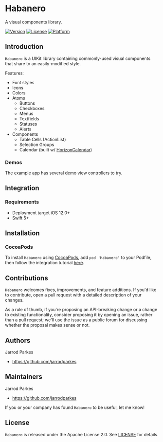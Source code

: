 # Habanero
A visual components library.

[![Version](https://img.shields.io/cocoapods/v/Habanero.svg)](https://cocoapods.org/pods/Habanero)
[![License](https://img.shields.io/cocoapods/l/Habanero.svg)](https://cocoapods.org/pods/Habanero)
[![Platform](https://img.shields.io/cocoapods/p/Habanero.svg)](https://cocoapods.org/pods/Habanero)

## Introduction
`Habanero` is a UIKit library containing commonly-used visual components that share to an easily-modified style.

Features:

- Font styles
- Icons
- Colors
- Atoms
  - Buttons
  - Checkboxes
  - Menus
  - Textfields
  - Statuses
  - Alerts
- Components
  - Table Cells (ActionList)
  - Selection Groups
  - Calendar (built w/ [HorizonCalendar](https://github.com/airbnb/HorizonCalendar))

### Demos
The example app has several demo view controllers to try.

## Integration
### Requirements
- Deployment target iOS 12.0+
- Swift 5+

## Installation
### CocoaPods
To install `Habanero` using [CocoaPods](http://cocoapods.org), add `pod 'Habanero'` to your Podfile, then follow the integration tutorial [here](https://guides.cocoapods.org/using/using-cocoapods.html).

## Contributions
`Habanero` welcomes fixes, improvements, and feature additions. If you'd like to contribute, open a pull request with a detailed description of your changes.

As a rule of thumb, if you're proposing an API-breaking change or a change to existing functionality, consider proposing it by opening an issue, rather than a pull request; we'll use the issue as a public forum for discussing whether the proposal makes sense or not.

## Authors
Jarrod Parkes
- https://github.com/jarrodparkes

## Maintainers
Jarrod Parkes
- https://github.com/jarrodparkes

If you or your company has found `Habanero` to be useful, let me know!

## License

`Habanero` is released under the Apache License 2.0. See [LICENSE](LICENSE) for details.
